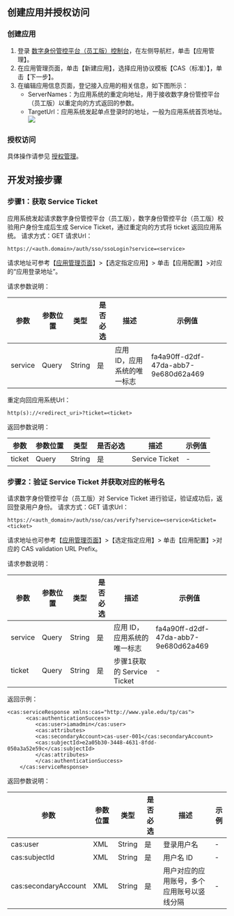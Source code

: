 ## 创建应用并授权访问
### 创建应用
1. 登录 [数字身份管控平台（员工版）控制台](https://console.cloud.tencent.com/eiam)，在左侧导航栏，单击【应用管理】。
2. 在应用管理页面，单击【新建应用】，选择应用协议模板【CAS（标准）】，单击【下一步】。
3. 在编辑应用信息页面，登记接入应用的相关信息，如下图所示：
   - ServerNames：为应用系统的重定向地址，用于接收数字身份管控平台（员工版）以重定向的方式返回的参数。
   - TargetUrl：应用系统发起单点登录时的地址，一般为应用系统首页地址。
![](https://main.qcloudimg.com/raw/07a2ab1c73143b91c04347bcf34e7e7e.png)

### 授权访问
具体操作请参见 [授权管理](https://cloud.tencent.com/document/product/1442/55069)。

## 开发对接步骤
### 步骤1：获取 Service Ticket
应用系统发起请求数字身份管控平台（员工版），数字身份管控平台（员工版）校验用户身份生成后生成 Service Ticket，通过重定向的方式将 ticket 返回应用系统。
请求方式：GET
请求Url：
```
https://<auth.domain>/auth/sso/ssoLogin?service=<service>
```

请求地址可参考【[应用管理页面](https://console.cloud.tencent.com/eiam)】>【选定指定应用】> 单击【应用配置】>对应的“应用登录地址”。
 
请求参数说明：

| 参数    | 参数位置 | 类型   | 是否必选 | 描述                         | 示例值                               |
| ------- | -------- | ------ | -------- | ---------------------------- | ------------------------------------ |
| service | Query    | String | 是       | 应用 ID，应用系统的唯一标志 | fa4a90ff-d2df-47da-abb7-9e680d62a469 |

重定向回应用系统Url：
```
http(s)://<redirect_uri>?ticket=<ticket>
```

返回参数说明：

| 参数   | 参数位置 | 类型   | 是否必选 | 描述              | 示例值 |
| ------ | -------- | ------ | -------- | ----------------- | ------ |
| ticket | Query    | String | 是       | Service  Ticket |    -    |

### 步骤2：验证 Service Ticket 并获取对应的帐号名
请求数字身份管控平台（员工版）对 Service Ticket 进行验证，验证成功后，返回登录用户身份。
请求方式：GET
请求Url：
```
https://<auth_domain>/auth/sso/cas/verify?service=<service>&ticket=<ticket>
```
请求地址也可参考【[应用管理页面](https://console.cloud.tencent.com/eiam)】>【选定指定应用】> 单击【应用配置】>对应的 CAS validation URL Prefix。

请求参数说明：

| 参数    | 参数位置 | 类型   | 是否必选 | 描述                         | 示例值                               |
| ------- | -------- | ------ | -------- | ---------------------------- | ------------------------------------ |
| service | Query    | String | 是       | 应用 ID，应用系统的唯一标志 | fa4a90ff-d2df-47da-abb7-9e680d62a469 |
| ticket  | Query    | String | 是       | 步骤1获取的 Service Ticket  |  -                                    |

返回示例：
```
<cas:serviceResponse xmlns:cas="http://www.yale.edu/tp/cas">
      <cas:authenticationSuccess>
	     <cas:user>iamadmin</cas:user>
		 <cas:attributes>
	     <cas:secondaryAccount>cas-user-001</cas:secondaryAccount>
	     <cas:subjectId>e2a05b30-3448-4631-8fdd-050a3a52e59c</cas:subjectId>
	     </cas:attributes>
	     </cas:authenticationSuccess>
	</cas:serviceResponse>

```

返回参数说明：

| 参数                 | 参数位置 | 类型   | 是否必选 | 描述                                       | 示例 |
| -------------------- | -------- | ------ | -------- | ------------------------------------------ | ---- |
| cas:user             | XML      | String | 是       | 登录用户名                                 | -    |
| cas:subjectId        | XML      | String | 是       | 用户名 ID                                  | -    |
| cas:secondaryAccount | XML      | String | 是       | 用户对应的应用账号，多个应用账号以竖线分隔 | -    |

